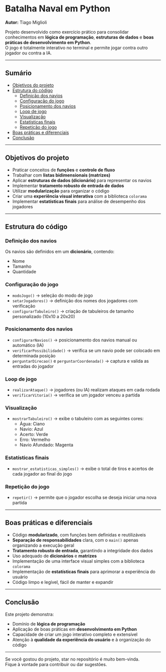 # Batalha Naval em Python
**Autor:** Tiago Miglioli

Projeto desenvolvido como exercício prático para consolidar conhecimentos em **lógica de programação**, **estruturas de dados** e **boas práticas de desenvolvimento em Python**.  
O jogo é totalmente interativo no terminal e permite jogar contra outro jogador ou contra a IA.

---

## Sumário

- [Objetivos do projeto](#objetivos-do-projeto)
- [Estrutura do código](#estrutura-do-código)
  - [Definição dos navios](#definição-dos-navios)
  - [Configuração do jogo](#configuração-do-jogo)
  - [Posicionamento dos navios](#posicionamento-dos-navios)
  - [Loop de jogo](#loop-de-jogo)
  - [Visualização](#visualização)
  - [Estatísticas finais](#estatísticas-finais)
  - [Repetição do jogo](#repetição-do-jogo)
- [Boas práticas e diferenciais](#boas-práticas-e-diferenciais)
- [Conclusão](#conclusão)

---

## Objetivos do projeto

- Praticar conceitos de **funções** e **controle de fluxo**
- Trabalhar com **listas bidimensionais (matrizes)**
- Aplicar **estruturas de dados (dicionário)** para representar os navios
- Implementar **tratamento robusto de entrada de dados**
- Utilizar **modularização** para organizar o código
- Criar uma **experiência visual interativa** com a biblioteca `colorama`
- Implementar **estatísticas finais** para análise de desempenho dos jogadores

---

## Estrutura do código

### Definição dos navios

Os navios são definidos em um **dicionário**, contendo:
- Nome
- Tamanho
- Quantidade

### Configuração do jogo

- `modoJogo()` → seleção do modo de jogo
- `setarJogadores()` → definição dos nomes dos jogadores com verificação
- `configurarTabuleiro()` → criação de tabuleiros de tamanho personalizado (10x10 a 20x20)

### Posicionamento dos navios

- `configurarNavios()` → posicionamento dos navios manual ou automático (IA)
- `verificarPossibilidade()` → verifica se um navio pode ser colocado em determinada posição
- `perguntarDirecao()` e `perguntarCoordenada()` → captura e valida as entradas do jogador

### Loop de jogo

- `realizarAtaque()` → jogadores (ou IA) realizam ataques em cada rodada
- `verificarVitoria()` → verifica se um jogador venceu a partida

### Visualização

- `mostrarTabuleiro()` → exibe o tabuleiro com as seguintes cores:
    - Água: Ciano
    - Navio: Azul
    - Acerto: Verde
    - Erro: Vermelho
    - Navio Afundado: Magenta

### Estatísticas finais

- `mostrar_estatisticas_simples()` → exibe o total de tiros e acertos de cada jogador ao final do jogo

### Repetição do jogo

- `repetir()` → permite que o jogador escolha se deseja iniciar uma nova partida

---

## Boas práticas e diferenciais

- Código **modularizado**, com funções bem definidas e reutilizáveis
- **Separação de responsabilidades** clara, com o `main()` apenas organizando a execução geral
- **Tratamento robusto de entrada**, garantindo a integridade dos dados
- Uso adequado de **dicionários** e **matrizes**
- Implementação de uma interface visual simples com a biblioteca `colorama`
- Implementação de **estatísticas finais** para aprimorar a experiência do usuário
- Código limpo e legível, fácil de manter e expandir

---

## Conclusão

Este projeto demonstra:
- Domínio de **lógica de programação**
- Aplicação de boas práticas em **desenvolvimento em Python**
- Capacidade de criar um jogo interativo completo e extensível
- Atenção à **qualidade da experiência do usuário** e à organização do código

---

Se você gostou do projeto, star no repositório é muito bem-vinda.  
Fique à vontade para contribuir ou dar sugestões.
